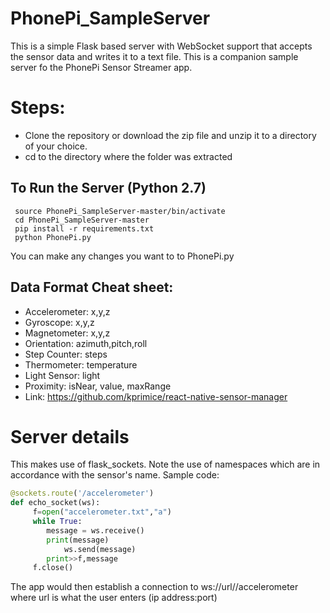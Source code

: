 # PhonePi_SampleServer
This is a simple Flask based server with WebSocket support that accepts the sensor data and writes it to a text file. This is a companion sample server fo the PhonePi Sensor Streamer app.

# Steps:
* Clone the repository or download the zip file and unzip it to a directory of your choice.
* cd to the directory where the folder was extracted

## To Run the Server (Python 2.7)
```
 source PhonePi_SampleServer-master/bin/activate
 cd PhonePi_SampleServer-master
 pip install -r requirements.txt
 python PhonePi.py 

```
You can make any changes you want to to PhonePi.py

## Data Format Cheat sheet:
* Accelerometer: x,y,z
* Gyroscope: x,y,z
* Magnetometer: x,y,z
* Orientation: azimuth,pitch,roll
* Step Counter: steps
* Thermometer: temperature
* Light Sensor: light
* Proximity: isNear, value, maxRange
* Link: https://github.com/kprimice/react-native-sensor-manager

# Server details
This makes use of flask_sockets. Note the use of namespaces which are in accordance with the sensor's name. Sample code:

```python
@sockets.route('/accelerometer') 
def echo_socket(ws):
	 f=open("accelerometer.txt","a")
	 while True:
		message = ws.receive()
		print(message) 
        	ws.send(message)
		print>>f,message
	 f.close()
```
The app would then establish a connection to ws://url//accelerometer
where url is what the user enters (ip address:port) 


